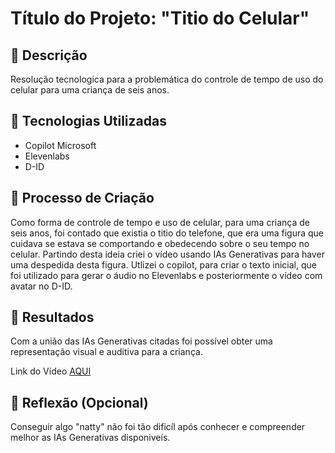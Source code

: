 # Título do Projeto: "Titio do Celular"

## 📒 Descrição
Resolução tecnologica para a problemática do controle de tempo de uso do celular para uma criança de seis anos.

## 🤖 Tecnologias Utilizadas
- Copilot Microsoft
- Elevenlabs
- D-ID

## 🧐 Processo de Criação
Como forma de controle de tempo e uso de celular, para uma criança de seis anos, foi contado que existia o titio do telefone, que era uma figura que cuidava se estava se comportando e obedecendo sobre o seu tempo no celular. Partindo desta ideia criei o vídeo usando IAs Generativas para haver uma despedida desta figura.
Utlizei o copilot, para criar o texto inicial, que foi utilizado para gerar o áudio no Elevenlabs e posteriormente o vídeo com avatar no D-ID.

## 🚀 Resultados
Com a união das IAs Generativas citadas foi possível obter uma representação visual e auditiva para a criança.

Link do Vídeo <a href='https://projects-results.d-id.com/google-oauth2%7C109992486623878684657%2Fprj_h37G-4SZ2AF_cTtd933rn%2Fresult.mp4'> AQUI</a>

## 💭 Reflexão (Opcional)
Conseguir algo "natty" não foi tão dificíl após conhecer e compreender melhor as IAs Generativas disponiveís.
